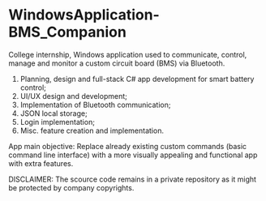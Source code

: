 # WindowsApplication-BMS_Companion
 College internship, Windows application used to communicate, control, manage and monitor a custom circuit board (BMS) via Bluetooth.

1. Planning, design and full-stack C# app development for smart battery control;
2. UI/UX design and development;
3. Implementation of Bluetooth communication;
4. JSON local storage;
5. Login implementation;
6. Misc. feature creation and implementation.

App main objective: Replace already existing custom commands (basic command line interface) with a more visually appealing and functional app with extra features.

DISCLAIMER: The scource code remains in a private repository as it might be protected by company copyrights.